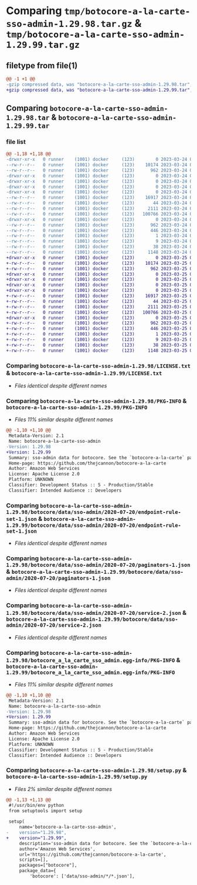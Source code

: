 # Comparing `tmp/botocore-a-la-carte-sso-admin-1.29.98.tar.gz` & `tmp/botocore-a-la-carte-sso-admin-1.29.99.tar.gz`

## filetype from file(1)

```diff
@@ -1 +1 @@
-gzip compressed data, was "botocore-a-la-carte-sso-admin-1.29.98.tar", last modified: Fri Mar 24 01:24:40 2023, max compression
+gzip compressed data, was "botocore-a-la-carte-sso-admin-1.29.99.tar", last modified: Sat Mar 25 01:23:08 2023, max compression
```

## Comparing `botocore-a-la-carte-sso-admin-1.29.98.tar` & `botocore-a-la-carte-sso-admin-1.29.99.tar`

### file list

```diff
@@ -1,18 +1,18 @@
-drwxr-xr-x   0 runner    (1001) docker     (123)        0 2023-03-24 01:24:40.078142 botocore-a-la-carte-sso-admin-1.29.98/
--rw-r--r--   0 runner    (1001) docker     (123)    10174 2023-03-24 01:24:39.000000 botocore-a-la-carte-sso-admin-1.29.98/LICENSE.txt
--rw-r--r--   0 runner    (1001) docker     (123)      962 2023-03-24 01:24:40.078142 botocore-a-la-carte-sso-admin-1.29.98/PKG-INFO
-drwxr-xr-x   0 runner    (1001) docker     (123)        0 2023-03-24 01:24:40.078142 botocore-a-la-carte-sso-admin-1.29.98/botocore/
-drwxr-xr-x   0 runner    (1001) docker     (123)        0 2023-03-24 01:24:40.078142 botocore-a-la-carte-sso-admin-1.29.98/botocore/data/
-drwxr-xr-x   0 runner    (1001) docker     (123)        0 2023-03-24 01:24:40.078142 botocore-a-la-carte-sso-admin-1.29.98/botocore/data/sso-admin/
-drwxr-xr-x   0 runner    (1001) docker     (123)        0 2023-03-24 01:24:40.078142 botocore-a-la-carte-sso-admin-1.29.98/botocore/data/sso-admin/2020-07-20/
--rw-r--r--   0 runner    (1001) docker     (123)    16917 2023-03-24 01:23:57.000000 botocore-a-la-carte-sso-admin-1.29.98/botocore/data/sso-admin/2020-07-20/endpoint-rule-set-1.json
--rw-r--r--   0 runner    (1001) docker     (123)       44 2023-03-24 01:23:57.000000 botocore-a-la-carte-sso-admin-1.29.98/botocore/data/sso-admin/2020-07-20/examples-1.json
--rw-r--r--   0 runner    (1001) docker     (123)     2111 2023-03-24 01:23:57.000000 botocore-a-la-carte-sso-admin-1.29.98/botocore/data/sso-admin/2020-07-20/paginators-1.json
--rw-r--r--   0 runner    (1001) docker     (123)   100766 2023-03-24 01:23:57.000000 botocore-a-la-carte-sso-admin-1.29.98/botocore/data/sso-admin/2020-07-20/service-2.json
-drwxr-xr-x   0 runner    (1001) docker     (123)        0 2023-03-24 01:24:40.078142 botocore-a-la-carte-sso-admin-1.29.98/botocore_a_la_carte_sso_admin.egg-info/
--rw-r--r--   0 runner    (1001) docker     (123)      962 2023-03-24 01:24:40.000000 botocore-a-la-carte-sso-admin-1.29.98/botocore_a_la_carte_sso_admin.egg-info/PKG-INFO
--rw-r--r--   0 runner    (1001) docker     (123)      446 2023-03-24 01:24:40.000000 botocore-a-la-carte-sso-admin-1.29.98/botocore_a_la_carte_sso_admin.egg-info/SOURCES.txt
--rw-r--r--   0 runner    (1001) docker     (123)        1 2023-03-24 01:24:40.000000 botocore-a-la-carte-sso-admin-1.29.98/botocore_a_la_carte_sso_admin.egg-info/dependency_links.txt
--rw-r--r--   0 runner    (1001) docker     (123)        9 2023-03-24 01:24:40.000000 botocore-a-la-carte-sso-admin-1.29.98/botocore_a_la_carte_sso_admin.egg-info/top_level.txt
--rw-r--r--   0 runner    (1001) docker     (123)       38 2023-03-24 01:24:40.078142 botocore-a-la-carte-sso-admin-1.29.98/setup.cfg
--rw-r--r--   0 runner    (1001) docker     (123)     1148 2023-03-24 01:24:39.000000 botocore-a-la-carte-sso-admin-1.29.98/setup.py
+drwxr-xr-x   0 runner    (1001) docker     (123)        0 2023-03-25 01:23:08.053044 botocore-a-la-carte-sso-admin-1.29.99/
+-rw-r--r--   0 runner    (1001) docker     (123)    10174 2023-03-25 01:23:07.000000 botocore-a-la-carte-sso-admin-1.29.99/LICENSE.txt
+-rw-r--r--   0 runner    (1001) docker     (123)      962 2023-03-25 01:23:08.053044 botocore-a-la-carte-sso-admin-1.29.99/PKG-INFO
+drwxr-xr-x   0 runner    (1001) docker     (123)        0 2023-03-25 01:23:08.053044 botocore-a-la-carte-sso-admin-1.29.99/botocore/
+drwxr-xr-x   0 runner    (1001) docker     (123)        0 2023-03-25 01:23:08.053044 botocore-a-la-carte-sso-admin-1.29.99/botocore/data/
+drwxr-xr-x   0 runner    (1001) docker     (123)        0 2023-03-25 01:23:08.053044 botocore-a-la-carte-sso-admin-1.29.99/botocore/data/sso-admin/
+drwxr-xr-x   0 runner    (1001) docker     (123)        0 2023-03-25 01:23:08.053044 botocore-a-la-carte-sso-admin-1.29.99/botocore/data/sso-admin/2020-07-20/
+-rw-r--r--   0 runner    (1001) docker     (123)    16917 2023-03-25 01:22:12.000000 botocore-a-la-carte-sso-admin-1.29.99/botocore/data/sso-admin/2020-07-20/endpoint-rule-set-1.json
+-rw-r--r--   0 runner    (1001) docker     (123)       44 2023-03-25 01:22:12.000000 botocore-a-la-carte-sso-admin-1.29.99/botocore/data/sso-admin/2020-07-20/examples-1.json
+-rw-r--r--   0 runner    (1001) docker     (123)     2111 2023-03-25 01:22:12.000000 botocore-a-la-carte-sso-admin-1.29.99/botocore/data/sso-admin/2020-07-20/paginators-1.json
+-rw-r--r--   0 runner    (1001) docker     (123)   100766 2023-03-25 01:22:12.000000 botocore-a-la-carte-sso-admin-1.29.99/botocore/data/sso-admin/2020-07-20/service-2.json
+drwxr-xr-x   0 runner    (1001) docker     (123)        0 2023-03-25 01:23:08.053044 botocore-a-la-carte-sso-admin-1.29.99/botocore_a_la_carte_sso_admin.egg-info/
+-rw-r--r--   0 runner    (1001) docker     (123)      962 2023-03-25 01:23:08.000000 botocore-a-la-carte-sso-admin-1.29.99/botocore_a_la_carte_sso_admin.egg-info/PKG-INFO
+-rw-r--r--   0 runner    (1001) docker     (123)      446 2023-03-25 01:23:08.000000 botocore-a-la-carte-sso-admin-1.29.99/botocore_a_la_carte_sso_admin.egg-info/SOURCES.txt
+-rw-r--r--   0 runner    (1001) docker     (123)        1 2023-03-25 01:23:08.000000 botocore-a-la-carte-sso-admin-1.29.99/botocore_a_la_carte_sso_admin.egg-info/dependency_links.txt
+-rw-r--r--   0 runner    (1001) docker     (123)        9 2023-03-25 01:23:08.000000 botocore-a-la-carte-sso-admin-1.29.99/botocore_a_la_carte_sso_admin.egg-info/top_level.txt
+-rw-r--r--   0 runner    (1001) docker     (123)       38 2023-03-25 01:23:08.053044 botocore-a-la-carte-sso-admin-1.29.99/setup.cfg
+-rw-r--r--   0 runner    (1001) docker     (123)     1148 2023-03-25 01:23:07.000000 botocore-a-la-carte-sso-admin-1.29.99/setup.py
```

### Comparing `botocore-a-la-carte-sso-admin-1.29.98/LICENSE.txt` & `botocore-a-la-carte-sso-admin-1.29.99/LICENSE.txt`

 * *Files identical despite different names*

### Comparing `botocore-a-la-carte-sso-admin-1.29.98/PKG-INFO` & `botocore-a-la-carte-sso-admin-1.29.99/PKG-INFO`

 * *Files 11% similar despite different names*

```diff
@@ -1,10 +1,10 @@
 Metadata-Version: 2.1
 Name: botocore-a-la-carte-sso-admin
-Version: 1.29.98
+Version: 1.29.99
 Summary: sso-admin data for botocore. See the `botocore-a-la-carte` package for more info.
 Home-page: https://github.com/thejcannon/botocore-a-la-carte
 Author: Amazon Web Services
 License: Apache License 2.0
 Platform: UNKNOWN
 Classifier: Development Status :: 5 - Production/Stable
 Classifier: Intended Audience :: Developers
```

### Comparing `botocore-a-la-carte-sso-admin-1.29.98/botocore/data/sso-admin/2020-07-20/endpoint-rule-set-1.json` & `botocore-a-la-carte-sso-admin-1.29.99/botocore/data/sso-admin/2020-07-20/endpoint-rule-set-1.json`

 * *Files identical despite different names*

### Comparing `botocore-a-la-carte-sso-admin-1.29.98/botocore/data/sso-admin/2020-07-20/paginators-1.json` & `botocore-a-la-carte-sso-admin-1.29.99/botocore/data/sso-admin/2020-07-20/paginators-1.json`

 * *Files identical despite different names*

### Comparing `botocore-a-la-carte-sso-admin-1.29.98/botocore/data/sso-admin/2020-07-20/service-2.json` & `botocore-a-la-carte-sso-admin-1.29.99/botocore/data/sso-admin/2020-07-20/service-2.json`

 * *Files identical despite different names*

### Comparing `botocore-a-la-carte-sso-admin-1.29.98/botocore_a_la_carte_sso_admin.egg-info/PKG-INFO` & `botocore-a-la-carte-sso-admin-1.29.99/botocore_a_la_carte_sso_admin.egg-info/PKG-INFO`

 * *Files 11% similar despite different names*

```diff
@@ -1,10 +1,10 @@
 Metadata-Version: 2.1
 Name: botocore-a-la-carte-sso-admin
-Version: 1.29.98
+Version: 1.29.99
 Summary: sso-admin data for botocore. See the `botocore-a-la-carte` package for more info.
 Home-page: https://github.com/thejcannon/botocore-a-la-carte
 Author: Amazon Web Services
 License: Apache License 2.0
 Platform: UNKNOWN
 Classifier: Development Status :: 5 - Production/Stable
 Classifier: Intended Audience :: Developers
```

### Comparing `botocore-a-la-carte-sso-admin-1.29.98/setup.py` & `botocore-a-la-carte-sso-admin-1.29.99/setup.py`

 * *Files 2% similar despite different names*

```diff
@@ -1,13 +1,13 @@
 #!/usr/bin/env python
 from setuptools import setup
 
 setup(
     name='botocore-a-la-carte-sso-admin',
-    version="1.29.98",
+    version="1.29.99",
     description='sso-admin data for botocore. See the `botocore-a-la-carte` package for more info.',
     author='Amazon Web Services',
     url='https://github.com/thejcannon/botocore-a-la-carte',
     scripts=[],
     packages=["botocore"],
     package_data={
         'botocore': ['data/sso-admin/*/*.json'],
```

